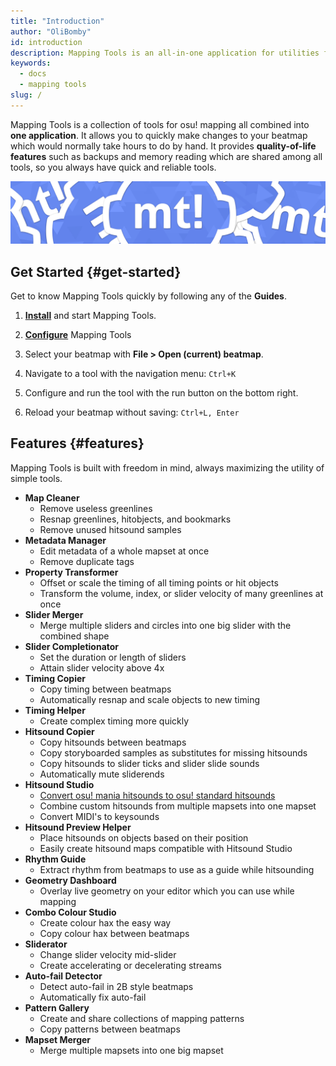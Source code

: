 ```yaml
---
title: "Introduction"
author: "OliBomby"
id: introduction
description: Mapping Tools is an all-in-one application for utilities for mapping in osu!.
keywords:
  - docs
  - mapping tools
slug: /
---
```

Mapping Tools is a collection of tools for osu! mapping all combined into **one application**.
It allows you to quickly make changes to your beatmap which would normally take hours to do by hand.
It provides **quality-of-life features** such as backups and memory reading which are shared among all tools, so you always have quick and reliable tools. 

![Mapping Tools Logo](/img/mt_banner.png)

## Get Started {#get-started}

Get to know Mapping Tools quickly by following any of the **Guides**.


1. [**Install**](02-installation.md) and start Mapping Tools.

2. [**Configure**](02-installation.md#setup) Mapping Tools

3. Select your beatmap with **File > Open (current) beatmap**.

4. Navigate to a tool with the navigation menu: `Ctrl+K`

5. Configure and run the tool with the run button on the bottom right.

6. Reload your beatmap without saving: `Ctrl+L, Enter`

## Features {#features}

Mapping Tools is built with freedom in mind, always maximizing the utility of simple tools.

- **Map Cleaner**
  - Remove useless greenlines
  - Resnap greenlines, hitobjects, and bookmarks
  - Remove unused hitsound samples
- **Metadata Manager**
  - Edit metadata of a whole mapset at once
  - Remove duplicate tags
- **Property Transformer**
  - Offset or scale the timing of all timing points or hit objects
  - Transform the volume, index, or slider velocity of many greenlines at once
- **Slider Merger**
  - Merge multiple sliders and circles into one big slider with the combined shape
- **Slider Completionator**
  - Set the duration or length of sliders
  - Attain slider velocity above 4x
- **Timing Copier**
  - Copy timing between beatmaps
  - Automatically resnap and scale objects to new timing
- **Timing Helper**
  - Create complex timing more quickly
- **Hitsound Copier**
  - Copy hitsounds between beatmaps
  - Copy storyboarded samples as substitutes for missing hitsounds
  - Copy hitsounds to slider ticks and slider slide sounds
  - Automatically mute sliderends
- **Hitsound Studio**
  - [Convert osu! mania hitsounds to osu! standard hitsounds](../04-guides/hs-studio-convert-mania-to-standard.md)
  - Combine custom hitsounds from multiple mapsets into one mapset
  - Convert MIDI's to keysounds
- **Hitsound Preview Helper**
  - Place hitsounds on objects based on their position
  - Easily create hitsound maps compatible with Hitsound Studio
- **Rhythm Guide**
  - Extract rhythm from beatmaps to use as a guide while hitsounding
- **Geometry Dashboard**
  - Overlay live geometry on your editor which you can use while mapping
- **Combo Colour Studio**
  - Create colour hax the easy way
  - Copy colour hax between beatmaps
- **Sliderator**
  - Change slider velocity mid-slider
  - Create accelerating or decelerating streams
- **Auto-fail Detector** 
  - Detect auto-fail in 2B style beatmaps
  - Automatically fix auto-fail
- **Pattern Gallery**
  - Create and share collections of mapping patterns
  - Copy patterns between beatmaps
- **Mapset Merger**
  - Merge multiple mapsets into one big mapset
